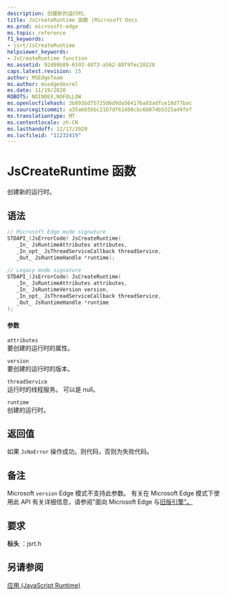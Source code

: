 ```yaml
---
description: 创建新的运行时。
title: JsCreateRuntime 函数 |Microsoft Docs
ms.prod: microsoft-edge
ms.topic: reference
f1_keywords:
- jsrt/JsCreateRuntime
helpviewer_keywords:
- JsCreateRuntime function
ms.assetid: 92d09b89-6593-4d73-a562-88f9fec10228
caps.latest.revision: 15
author: MSEdgeTeam
ms.author: msedgedevrel
ms.date: 11/19/2020
ROBOTS: NOINDEX,NOFOLLOW
ms.openlocfilehash: 3b893bd75725d6d9da56417ba83adfce18d77bac
ms.sourcegitcommit: a35a6b5bbc21b7df61d08cbc6b074b5325ad4fef
ms.translationtype: MT
ms.contentlocale: zh-CN
ms.lasthandoff: 12/17/2020
ms.locfileid: "11232419"
---
```

# JsCreateRuntime 函数

创建新的运行时。
  
## 语法  
  
```cpp  
// Microsoft Edge mode signature  
STDAPI_(JsErrorCode) JsCreateRuntime(  
   _In_ JsRuntimeAttributes attributes,  
   _In_opt_ JsThreadServiceCallback threadService,  
   _Out_ JsRuntimeHandle *runtime);  
  
// Legacy mode signature  
STDAPI_(JsErrorCode) JsCreateRuntime(  
   _In_ JsRuntimeAttributes attributes,  
   _In_ JsRuntimeVersion version,  
   _In_opt_ JsThreadServiceCallback threadService,  
   _Out_ JsRuntimeHandle *runtime  
);  
```  
  
#### 参数  
 `attributes`  
 要创建的运行时的属性。  
  
 `version`  
 要创建的运行时的版本。  
  
 `threadService`  
 运行时的线程服务。 可以是 null。  
  
 `runtime`  
 创建的运行时。  
  
## 返回值  
 如果 `JsNoError` 操作成功，则代码，否则为失败代码。  
  
## 备注  
 Microsoft `version` Edge 模式不支持此参数。 有关在 Microsoft Edge 模式下使用此 API 有关详细信息，请参阅"面向 Microsoft Edge 与[旧版引擎"。](../chakra-hosting/targeting-edge-vs-legacy-engines-in-jsrt-apis.md)  
  
## 要求  
 **标头** ：jsrt.h  
  
## 另请参阅  
 [应用 (JavaScript Runtime)](../chakra-hosting/reference-javascript-runtime.md)
